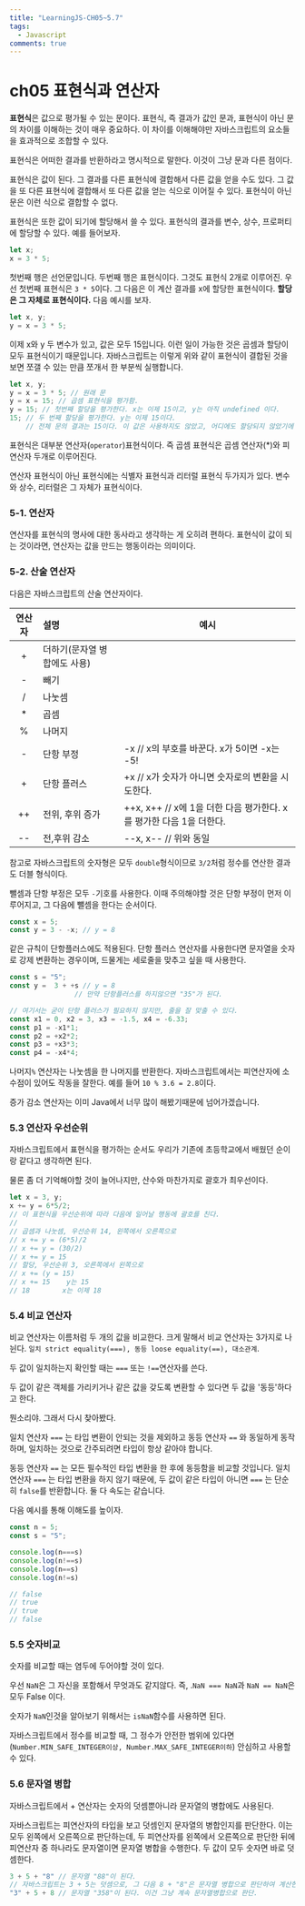 ```yaml
---
title: "LearningJS-CH05~5.7"
tags:
  - Javascript
comments: true
---
```


# ch05 표현식과 연산자

**표현식**은 값으로 평가될 수 있는 문이다. 표현식, 즉 결과가 값인 문과, 표현식이 아닌 문의 차이를 이해하는 것이 매우 중요하다. 이 차이를 이해해야만 자바스크립트의 요소들을 효과적으로 조합할 수 있다.

표현식은 어떠한 결과를 반환하라고 명시적으로 말한다. 이것이 그냥 문과 다른 점이다.

표현식은 값이 된다. 그 결과를 다른 표현식에 결합해서 다른 값을 얻을 수도 있다. 그 값을 또 다른 표현식에 결합해서 또 다른 값을 얻는 식으로 이어질 수 있다. 표현식이 아닌 문은 이런 식으로 결합할 수 없다.

표현식은 또한 값이 되기에 할당해서 쓸 수 있다. 표현식의 결과를 변수, 상수, 프로퍼티에 할당할 수 있다. 예를 들어보자.

```javascript
let x;
x = 3 * 5;
```

첫번째 행은 선언문입니다. 두번째 행은 표현식이다. 그것도 표현식 2개로 이루어진. 우선 첫번째 표현식은 `3 * 5`이다. 그 다음은 이 계산 결과를 x에 할당한 표현식이다. **할당은 그 자체로 표현식이다.** 다음 예시를 보자.

```javascript
let x, y;
y = x = 3 * 5;
```

이제 x와 y 두 변수가 있고, 값은 모두 15입니다. 이런 일이 가능한 것은 곱셈과 할당이 모두 표현식이기 때문입니다. 자바스크립트는 이렇게 위와 같이 표현식이 결합된 것을 보면 쪼갤 수 있는 만큼 쪼개서 한 부분씩 실행합니다.

```javascript
let x, y;
y = x = 3 * 5; // 원래 문
y = x = 15; // 곱셈 표현식을 평가함.
y = 15; // 첫번째 할당을 평가한다. x는 이제 15이고, y는 아직 undefined 이다.
15; // 두 번째 할당을 평가한다. y는 이제 15이다.
	// 전체 문의 결과는 15이다. 이 값은 사용하지도 않았고, 어디에도 할당되지 않았기에 이제 그냥 버려진다.
```

표현식은 대부분 연산자(`operator`)표현식이다.  즉 곱셈 표현식은 곱셈 연산자(*)와 피연산자 두개로 이루어진다. 

연산자 표현식이 아닌 표현식에는 식별자 표현식과 리터럴 표현식 두가지가 있다. 변수와 상수, 리터럴은 그 자체가 표현식이다. 

### 5-1. 연산자

연산자를 표현식의 명사에 대한 동사라고 생각하는 게 오히려 편하다. 표현식이 값이 되는 것이라면, 연산자는 값을 만드는 행동이라는 의미이다.

### 5-2. 산술 연산자

다음은 자바스크립트의 산술 연산자이다.

| 연산자 | 설명                         | 예시                                                         |
| :----: | :--------------------------- | ------------------------------------------------------------ |
|   +    | 더하기(문자열 병합에도 사용) |                                                              |
|   -    | 빼기                         |                                                              |
|   /    | 나눗셈                       |                                                              |
|   *    | 곱셈                         |                                                              |
|   %    | 나머지                       |                                                              |
|   -    | 단항 부정                    | -x // x의 부호를 바꾼다. x가 5이면 -x는 -5!                  |
|   +    | 단항 플러스                  | +x // x가 숫자가 아니면 숫자로의 변환을 시도한다.            |
|   ++   | 전위, 후위 증가              | ++x, x++ // x에 1을 더한 다음 평가한다. x를 평가한 다음 1을 더한다. |
|  \-\-   | 전,후위 감소                 | -\-x, x-\- // 위와 동일                                        |

참고로 자바스크립트의 숫자형은 모두 `double`형식이므로 `3/2`처럼 정수를 연산한 결과도 더블 형식이다.

뺄셈과 단항 부정은 모두 `-`기호를 사용한다. 이때 주의해야할 것은 단항 부정이 먼저 이루어지고, 그 다음에 뺄셈을 한다는 순서이다.

```javascript
const x = 5;
const y = 3 - -x; // y = 8
```

같은 규칙이 단항플러스에도 적용된다. 단항 플러스 연산자를 사용한다면 문자열을 숫자로 강제 변환하는 경우이며, 드물게는 세로줄을 맞추고 싶을 때 사용한다.

```javascript
const s = "5";
const y =  3 + +s // y = 8
				// 만약 단항플러스를 하지않으면 "35"가 된다.

// 여기서는 굳이 단항 플러스가 필요하지 않지만, 줄을 잘 맞출 수 있다.
const x1 = 0, x2 = 3, x3 = -1.5, x4 = -6.33;
const p1 = -x1*1;
const p2 = +x2*2;
const p3 = +x3*3;
const p4 = -x4*4;
```

나머지`%` 연산자는 나눗셈을 한 나머지를 반환한다. 자바스크립트에서는 피연산자에 소수점이 있어도 작동을 잘한다. 예를 들어 `10 % 3.6 = 2.8`이다.

증가 감소 연산자는 이미 Java에서 너무 많이 해봤기때문에 넘어가겠습니다.

### 5.3 연산자 우선순위

자바스크립트에서 표현식을 평가하는 순서도 우리가 기존에 초등학교에서 배웠던 순이랑 같다고 생각하면 된다.

물론 좀 더 기억해야할 것이 늘어나지만, 산수와 마찬가지로 괄호가 최우선이다.

```javascript
let x = 3, y;
x += y = 6*5/2;
// 이 표현식을 우선순위에 따라 다음에 일어날 행동에 괄호를 친다.
//
// 곱셈과 나눗셈, 우선순위 14, 왼쪽에서 오른쪽으로
// x += y = (6*5)/2
// x += y = (30/2)
// x += y = 15
// 할당, 우선순위 3, 오른쪽에서 왼쪽으로
// x += (y = 15)
// x += 15    y는 15
// 18		 x는 이제 18
```

### 5.4 비교 연산자

비교 연산자는 이름처럼 두 개의 값을 비교한다. 크게 말해서 비교 연산자는 3가지로 나뉜다. `일치 strict equality(===), 동등 loose equality(==), 대소관계`.

두 값이 일치하는지 확인할 때는 `===` 또는 `!==`연산자를 쓴다.

두 값이 같은 객체를 가리키거나 같은 값을 갖도록 변환할 수 있다면 두 값을 '동등'하다고 한다.

뭔소리야. 그래서 다시 찾아봤다. 

 일치 연산자  `===`  는 타입 변환이 안되는 것을 제외하고 동등 연산자  `==` 와 동일하게 동작하며, 일치하는 것으로 간주되려면 타입이 항상 같아야 합니다.

 동등 연산자  `==`  는 모든 필수적인 타입 변환을 한 후에 동등함을 비교할 것입니다. 일치 연산자  `===` 는 타입 변환을 하지 않기 때문에, 두 값이 같은 타입이 아니면  `===` 는 단순히 `false`를 반환합니다. 둘 다 속도는 같습니다.

다음 예시를 통해 이해도를 높이자.

```javascript
const n = 5;
const s = "5";

console.log(n===s)
console.log(n!==s)
console.log(n==s)
console.log(n!=s)

// false
// true
// true
// false
```

### 5.5 숫자비교

숫자를 비교할 때는 염두에 두어야할 것이 있다.

우선 `NaN`은 그 자신을 포함해서 무엇과도 같지않다. 즉, .`NaN === NaN`과 `NaN == NaN`은 모두 False 이다.

숫자가  `NaN`인것을 알아보기 위해서는 `isNaN`함수를 사용하면 된다.

자바스크립트에서 정수를 비교할 때, 그 정수가 안전한 범위에 있다면(`Number.MIN_SAFE_INTEGER이상, Number.MAX_SAFE_INTEGER이하`) 안심하고 사용할 수 있다. 

### 5.6 문자열 병합

자바스크립트에서 + 연산자는 숫자의 덧셈뿐아니라 문자열의 병합에도 사용된다.

자바스크립트는 피연산자의 타입을 보고 덧셈인지 문자열의 병합인지를 판단한다. 이는 모두 왼쪽에서 오른쪽으로 판단하는데, 두 피연산자를 왼쪽에서 오른쪽으로 판단한 뒤에 피연산자 중 하나라도 문자열이면 문자열 병합을 수행한다. 두 값이 모두 숫자면 바로 덧셈한다.

```javascript
3 + 5 + "8" // 문자열 "88"이 된다.
// 자바스크립트는 3 + 5는 덧셈으로, 그 다음 8 + "8"은 문자열 병합으로 판단하여 계산한다.
"3" + 5 + 8 // 문자열 "358"이 된다. 이건 그냥 계속 문자열병합으로 판단.
```

